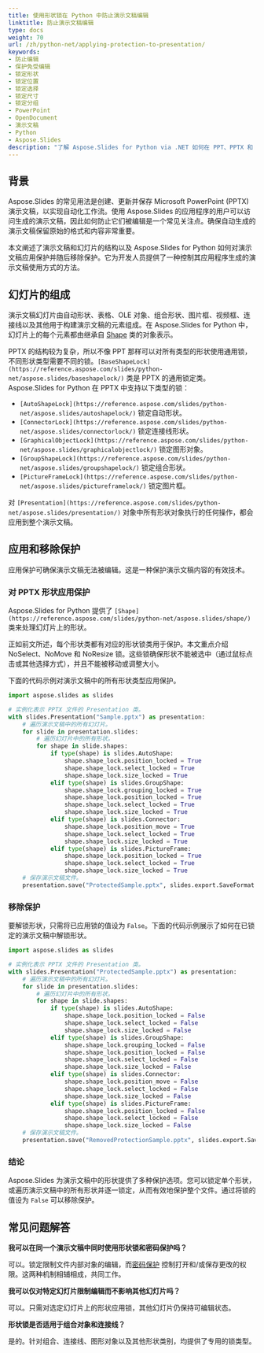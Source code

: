 ```yaml
---
title: 使用形状锁在 Python 中防止演示文稿编辑
linktitle: 防止演示文稿编辑
type: docs
weight: 70
url: /zh/python-net/applying-protection-to-presentation/
keywords:
- 防止编辑
- 保护免受编辑
- 锁定形状
- 锁定位置
- 锁定选择
- 锁定尺寸
- 锁定分组
- PowerPoint
- OpenDocument
- 演示文稿
- Python
- Aspose.Slides
description: "了解 Aspose.Slides for Python via .NET 如何在 PPT、PPTX 和 ODP 文件中锁定或解锁形状，保护演示文稿安全的同时实现受控编辑并加速交付。"
---
```


## **背景**

Aspose.Slides 的常见用法是创建、更新并保存 Microsoft PowerPoint (PPTX) 演示文稿，以实现自动化工作流。使用 Aspose.Slides 的应用程序的用户可以访问生成的演示文稿，因此如何防止它们被编辑是一个常见关注点。确保自动生成的演示文稿保留原始的格式和内容非常重要。

本文阐述了演示文稿和幻灯片的结构以及 Aspose.Slides for Python 如何对演示文稿应用保护并随后移除保护。它为开发人员提供了一种控制其应用程序生成的演示文稿使用方式的方法。

## **幻灯片的组成**

演示文稿幻灯片由自动形状、表格、OLE 对象、组合形状、图片框、视频框、连接线以及其他用于构建演示文稿的元素组成。在 Aspose.Slides for Python 中，幻灯片上的每个元素都由继承自 [Shape](https://reference.aspose.com/slides/python-net/aspose.slides/shape/) 类的对象表示。

PPTX 的结构较为复杂，所以不像 PPT 那样可以对所有类型的形状使用通用锁，不同形状类型需要不同的锁。`[BaseShapeLock](https://reference.aspose.com/slides/python-net/aspose.slides/baseshapelock/)` 类是 PPTX 的通用锁定类。Aspose.Slides for Python 在 PPTX 中支持以下类型的锁：

- `[AutoShapeLock](https://reference.aspose.com/slides/python-net/aspose.slides/autoshapelock/)` 锁定自动形状。  
- `[ConnectorLock](https://reference.aspose.com/slides/python-net/aspose.slides/connectorlock/)` 锁定连接线形状。  
- `[GraphicalObjectLock](https://reference.aspose.com/slides/python-net/aspose.slides/graphicalobjectlock/)` 锁定图形对象。  
- `[GroupShapeLock](https://reference.aspose.com/slides/python-net/aspose.slides/groupshapelock/)` 锁定组合形状。  
- `[PictureFrameLock](https://reference.aspose.com/slides/python-net/aspose.slides/pictureframelock/)` 锁定图片框。  

对 `[Presentation](https://reference.aspose.com/slides/python-net/aspose.slides/presentation/)` 对象中所有形状对象执行的任何操作，都会应用到整个演示文稿。

## **应用和移除保护**

应用保护可确保演示文稿无法被编辑。这是一种保护演示文稿内容的有效技术。

### **对 PPTX 形状应用保护**

Aspose.Slides for Python 提供了 `[Shape](https://reference.aspose.com/slides/python-net/aspose.slides/shape/)` 类来处理幻灯片上的形状。

正如前文所述，每个形状类都有对应的形状锁类用于保护。本文重点介绍 NoSelect、NoMove 和 NoResize 锁。这些锁确保形状不能被选中（通过鼠标点击或其他选择方式），并且不能被移动或调整大小。

下面的代码示例对演示文稿中的所有形状类型应用保护。

```py
import aspose.slides as slides

# 实例化表示 PPTX 文件的 Presentation 类。
with slides.Presentation("Sample.pptx") as presentation:
    # 遍历演示文稿中的所有幻灯片。
    for slide in presentation.slides:
        # 遍历幻灯片中的所有形状。
        for shape in slide.shapes:
            if type(shape) is slides.AutoShape:
                shape.shape_lock.position_locked = True
                shape.shape_lock.select_locked = True
                shape.shape_lock.size_locked = True
            elif type(shape) is slides.GroupShape:
                shape.shape_lock.grouping_locked = True
                shape.shape_lock.position_locked = True
                shape.shape_lock.select_locked = True
                shape.shape_lock.size_locked = True
            elif type(shape) is slides.Connector:
                shape.shape_lock.position_move = True
                shape.shape_lock.select_locked = True
                shape.shape_lock.size_locked = True
            elif type(shape) is slides.PictureFrame:
                shape.shape_lock.position_locked = True
                shape.shape_lock.select_locked = True
                shape.shape_lock.size_locked = True
    # 保存演示文稿文件。
    presentation.save("ProtectedSample.pptx", slides.export.SaveFormat.PPTX)
```

### **移除保护**

要解锁形状，只需将已应用锁的值设为 `False`。下面的代码示例展示了如何在已锁定的演示文稿中解锁形状。

```py
import aspose.slides as slides

# 实例化表示 PPTX 文件的 Presentation 类。
with slides.Presentation("ProtectedSample.pptx") as presentation:
    # 遍历演示文稿中的所有幻灯片。
    for slide in presentation.slides:
        # 遍历幻灯片中的所有形状。
        for shape in slide.shapes:
            if type(shape) is slides.AutoShape:
                shape.shape_lock.position_locked = False
                shape.shape_lock.select_locked = False
                shape.shape_lock.size_locked = False
            elif type(shape) is slides.GroupShape:
                shape.shape_lock.grouping_locked = False
                shape.shape_lock.position_locked = False
                shape.shape_lock.select_locked = False
                shape.shape_lock.size_locked = False
            elif type(shape) is slides.Connector:
                shape.shape_lock.position_move = False
                shape.shape_lock.select_locked = False
                shape.shape_lock.size_locked = False
            elif type(shape) is slides.PictureFrame:
                shape.shape_lock.position_locked = False
                shape.shape_lock.select_locked = False
                shape.shape_lock.size_locked = False
    # 保存演示文稿文件。
    presentation.save("RemovedProtectionSample.pptx", slides.export.SaveFormat.PPTX)
```

### **结论**

Aspose.Slides 为演示文稿中的形状提供了多种保护选项。您可以锁定单个形状，或遍历演示文稿中的所有形状并逐一锁定，从而有效地保护整个文件。通过将锁的值设为 `False` 可以移除保护。

## **常见问题解答**

**我可以在同一个演示文稿中同时使用形状锁和密码保护吗？**

可以。锁定限制文件内部对象的编辑，而[密码保护](/slides/zh/python-net/password-protected-presentation/) 控制打开和/或保存更改的权限。这两种机制相辅相成，共同工作。

**我可以仅对特定幻灯片限制编辑而不影响其他幻灯片吗？**

可以。只需对选定幻灯片上的形状应用锁，其他幻灯片仍保持可编辑状态。

**形状锁是否适用于组合对象和连接线？**

是的。针对组合、连接线、图形对象以及其他形状类别，均提供了专用的锁类型。